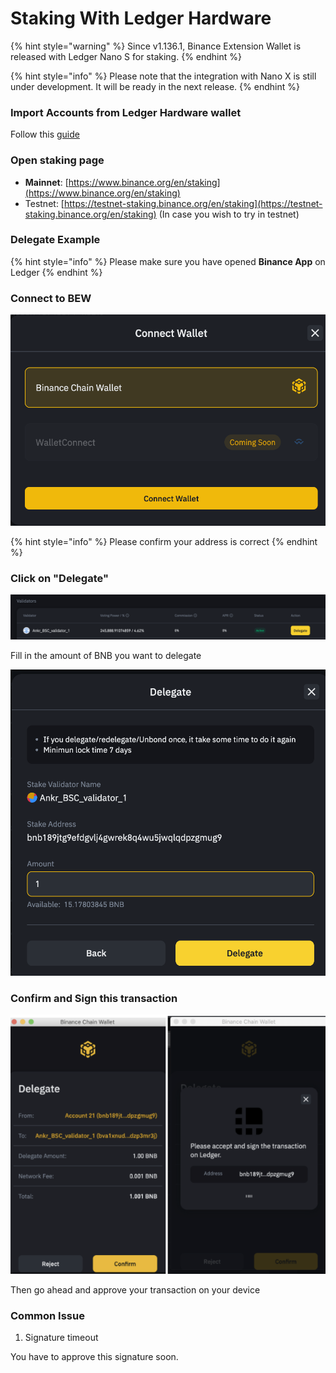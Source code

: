 # Staking With Ledger Hardware

{% hint style="warning" %}
Since v1.136.1, Binance Extension Wallet is released with Ledger Nano S for staking. 
{% endhint %}

{% hint style="info" %}
Please note that the integration with Nano X is still under development. It will be ready in the next release.
{% endhint %}

### Import Accounts from Ledger Hardware wallet

Follow this [guide](../account-management/acc/connect-to-ledger-nano-s-hardware-wallet.md)

### Open staking page

* **Mainnet**: [https://www.binance.org/en/staking](https://www.binance.org/en/staking)
* Testnet: [https://testnet-staking.binance.org/en/staking](https://testnet-staking.binance.org/en/staking) \(In case you wish to try in testnet\)

### **Delegate Example**

{% hint style="info" %}
Please make sure you have opened **Binance App** on Ledger
{% endhint %}

### Connect to BEW

![](../.gitbook/assets/image%20%2822%29.png)

{% hint style="info" %}
Please confirm your address is correct
{% endhint %}

### Click on "Delegate"

![](../.gitbook/assets/image%20%2824%29.png)

Fill in the amount of BNB you want to delegate

![](../.gitbook/assets/image%20%2817%29.png)

### Confirm and Sign this transaction

![](../.gitbook/assets/image%20%2825%29.png)

Then go ahead and approve your transaction on your device

### Common Issue

1. Signature  timeout

You have to approve this signature soon.



